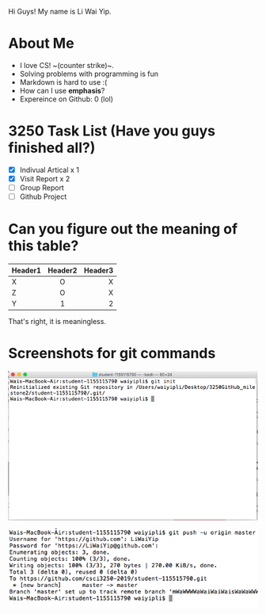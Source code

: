 Hi Guys! My name is Li Wai Yip. 

# About Me

* I love CS! ~(counter strike)~.
* Solving problems with programming is fun
* Markdown is hard to use :( 
* How can I use **emphasis**?
* Expereince on Github: 0 (lol)

# 3250 Task List (Have you guys finished all?)
- [X] Indivual Artical x 1
- [X] Visit Report x 2
- [ ] Group Report
- [ ] Github Project

# Can you figure out the meaning of this table?
| Header1       | Header2       | Header3|
| ------------- |:-------------:| -----: |
| X             | O             | X      |
| Z             | O             |   X    |
| Y             | 1             |    2   |


That's right, it is meaningless.


# Screenshots for git commands</h1>
![](Screen%20Shot%202019-04-17%20at%2010.50.27%20AM.png)

![](Screen%20Shot%202019-04-17%20at%2012.20.14%20PM.png)
